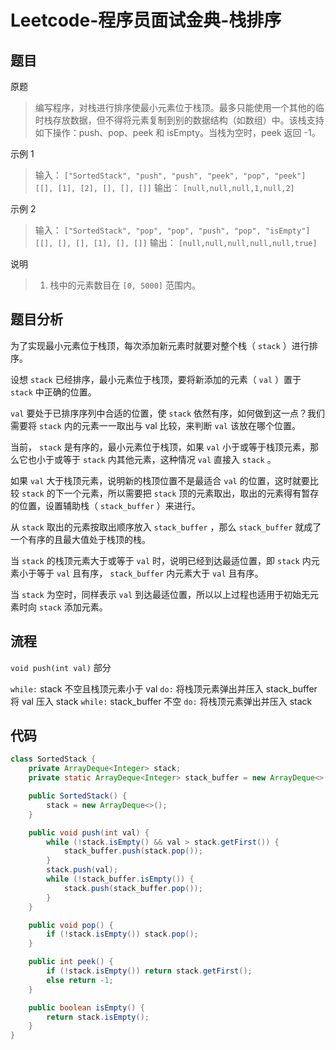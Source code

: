 # Leetcode-程序员面试金典-栈排序

## 题目

原题
> 编写程序，对栈进行排序使最小元素位于栈顶。最多只能使用一个其他的临时栈存放数据，但不得将元素复制到别的数据结构（如数组）中。该栈支持如下操作：push、pop、peek 和 isEmpty。当栈为空时，peek 返回 -1。

示例 1
> 输入：
> `["SortedStack", "push", "push", "peek", "pop", "peek"]`
> `[[], [1], [2], [], [], []]`
> 输出：
> `[null,null,null,1,null,2]`

示例 2
> 输入：
> `["SortedStack", "pop", "pop", "push", "pop", "isEmpty"]`
> `[[], [], [], [1], [], []]`
> 输出：
> `[null,null,null,null,null,true]`

说明
>
> 1. 栈中的元素数目在 `[0, 5000]` 范围内。

## 题目分析

为了实现最小元素位于栈顶，每次添加新元素时就要对整个栈（ `stack` ）进行排序。

设想 `stack` 已经排序，最小元素位于栈顶，要将新添加的元素（ `val` ）置于 `stack` 中正确的位置。

`val` 要处于已排序序列中合适的位置，使 `stack` 依然有序，如何做到这一点？我们需要将 `stack` 内的元素一一取出与 val 比较，来判断 `val` 该放在哪个位置。

当前， `stack` 是有序的，最小元素位于栈顶，如果 `val` 小于或等于栈顶元素，那么它也小于或等于 `stack` 内其他元素，这种情况 `val` 直接入 `stack` 。

如果 `val` 大于栈顶元素，说明新的栈顶位置不是最适合 `val` 的位置，这时就要比较 `stack` 的下一个元素，所以需要把 `stack` 顶的元素取出，取出的元素得有暂存的位置，设置辅助栈（ `stack_buffer` ）来进行。

从 `stack` 取出的元素按取出顺序放入 `stack_buffer` ，那么 `stack_buffer` 就成了一个有序的且最大值处于栈顶的栈。

当 `stack` 的栈顶元素大于或等于 `val` 时，说明已经到达最适位置，即 `stack` 内元素小于等于 `val` 且有序， `stack_buffer` 内元素大于 `val` 且有序。

当 `stack` 为空时，同样表示 `val` 到达最适位置，所以以上过程也适用于初始无元素时向 `stack` 添加元素。

## 流程

`void push(int val)` 部分

`while:` stack 不空且栈顶元素小于 val
`do:` 将栈顶元素弹出并压入 stack_buffer
将 val 压入 stack
`while:` stack_buffer 不空
`do:` 将栈顶元素弹出并压入 stack

## 代码

```java
class SortedStack {
    private ArrayDeque<Integer> stack;
    private static ArrayDeque<Integer> stack_buffer = new ArrayDeque<>();

    public SortedStack() {
        stack = new ArrayDeque<>();
    }

    public void push(int val) {
        while (!stack.isEmpty() && val > stack.getFirst()) {
            stack_buffer.push(stack.pop());
        }
        stack.push(val);
        while (!stack_buffer.isEmpty()) {
            stack.push(stack_buffer.pop());
        }
    }

    public void pop() {
        if (!stack.isEmpty()) stack.pop();
    }

    public int peek() {
        if (!stack.isEmpty()) return stack.getFirst();
        else return -1;
    }

    public boolean isEmpty() {
        return stack.isEmpty();
    }
}
```
